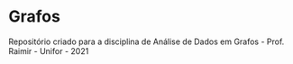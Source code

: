 # Grafos
Repositório criado para a disciplina de Análise de Dados em Grafos - Prof. Raimir - Unifor - 2021
